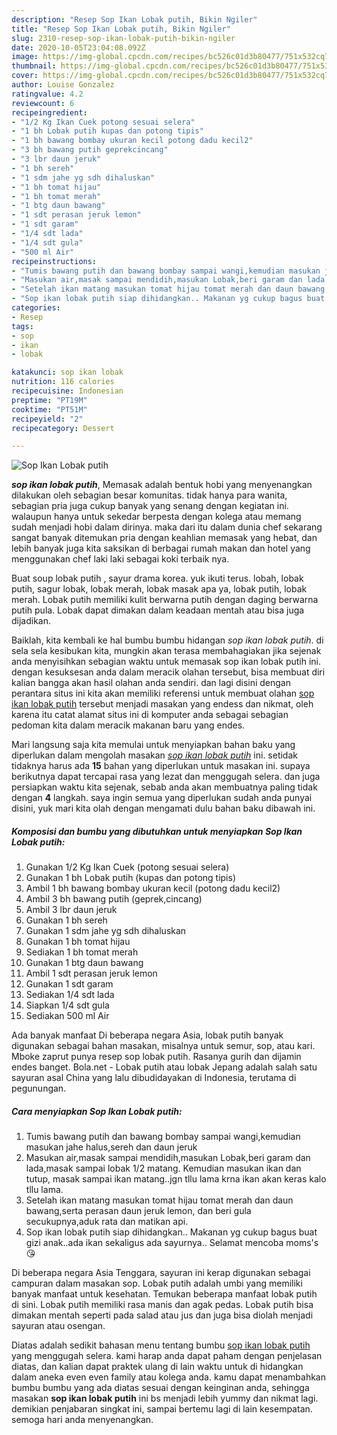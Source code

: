 ```yaml
---
description: "Resep Sop Ikan Lobak putih, Bikin Ngiler"
title: "Resep Sop Ikan Lobak putih, Bikin Ngiler"
slug: 2310-resep-sop-ikan-lobak-putih-bikin-ngiler
date: 2020-10-05T23:04:08.092Z
image: https://img-global.cpcdn.com/recipes/bc526c01d3b80477/751x532cq70/sop-ikan-lobak-putih-foto-resep-utama.jpg
thumbnail: https://img-global.cpcdn.com/recipes/bc526c01d3b80477/751x532cq70/sop-ikan-lobak-putih-foto-resep-utama.jpg
cover: https://img-global.cpcdn.com/recipes/bc526c01d3b80477/751x532cq70/sop-ikan-lobak-putih-foto-resep-utama.jpg
author: Louise Gonzalez
ratingvalue: 4.2
reviewcount: 6
recipeingredient:
- "1/2 Kg Ikan Cuek potong sesuai selera"
- "1 bh Lobak putih kupas dan potong tipis"
- "1 bh bawang bombay ukuran kecil potong dadu kecil2"
- "3 bh bawang putih geprekcincang"
- "3 lbr daun jeruk"
- "1 bh sereh"
- "1 sdm jahe yg sdh dihaluskan"
- "1 bh tomat hijau"
- "1 bh tomat merah"
- "1 btg daun bawang"
- "1 sdt perasan jeruk lemon"
- "1 sdt garam"
- "1/4 sdt lada"
- "1/4 sdt gula"
- "500 ml Air"
recipeinstructions:
- "Tumis bawang putih dan bawang bombay sampai wangi,kemudian masukan jahe halus,sereh dan daun jeruk"
- "Masukan air,masak sampai mendidih,masukan Lobak,beri garam dan lada,masak sampai lobak 1/2 matang. Kemudian masukan ikan dan tutup, masak sampai ikan matang..jgn tllu lama krna ikan akan keras kalo tllu lama."
- "Setelah ikan matang masukan tomat hijau tomat merah dan daun bawang,serta perasan daun jeruk lemon, dan beri gula secukupnya,aduk rata dan matikan api."
- "Sop ikan lobak putih siap dihidangkan.. Makanan yg cukup bagus buat gizi anak..ada ikan sekaligus ada sayurnya.. Selamat mencoba moms&#39;s 😘"
categories:
- Resep
tags:
- sop
- ikan
- lobak

katakunci: sop ikan lobak 
nutrition: 116 calories
recipecuisine: Indonesian
preptime: "PT19M"
cooktime: "PT51M"
recipeyield: "2"
recipecategory: Dessert

---
```



![Sop Ikan Lobak putih](https://img-global.cpcdn.com/recipes/bc526c01d3b80477/751x532cq70/sop-ikan-lobak-putih-foto-resep-utama.jpg)

<b><i>sop ikan lobak putih</i></b>, Memasak adalah bentuk hobi yang menyenangkan dilakukan oleh sebagian besar komunitas. tidak hanya para wanita, sebagian pria juga cukup banyak yang senang dengan kegiatan ini. walaupun hanya untuk sekedar berpesta dengan kolega atau memang sudah menjadi hobi dalam dirinya. maka dari itu dalam dunia chef sekarang sangat banyak ditemukan pria dengan keahlian memasak yang hebat, dan lebih banyak juga kita saksikan di berbagai rumah makan dan hotel yang menggunakan chef laki laki sebagai koki terbaik nya.

Buat soup lobak putih , sayur drama korea. yuk ikuti terus. lobah, lobak putih, sagur lobak, lobak merah, lobak masak apa ya, lobak putih, lobak merah. Lobak putih memiliki kulit berwarna putih dengan daging berwarna putih pula. Lobak dapat dimakan dalam keadaan mentah atau bisa juga dijadikan.

Baiklah, kita kembali ke hal bumbu bumbu hidangan <i>sop ikan lobak putih</i>. di sela sela kesibukan kita, mungkin akan terasa membahagiakan jika sejenak anda menyisihkan sebagian waktu untuk memasak sop ikan lobak putih ini. dengan kesuksesan anda dalam meracik olahan tersebut, bisa membuat diri kalian bangga akan hasil olahan anda sendiri. dan lagi disini dengan perantara situs ini kita akan memiliki referensi untuk membuat olahan <u>sop ikan lobak putih</u> tersebut menjadi masakan yang endess dan nikmat, oleh karena itu catat alamat situs ini di komputer anda sebagai sebagian pedoman kita dalam meracik makanan baru yang endes.


Mari langsung saja kita memulai untuk menyiapkan bahan baku yang diperlukan dalam mengolah masakan <u><i>sop ikan lobak putih</i></u> ini. setidak tidaknya harus ada <b>15</b> bahan yang diperlukan untuk masakan ini. supaya berikutnya dapat tercapai rasa yang lezat dan menggugah selera. dan juga persiapkan waktu kita sejenak, sebab anda akan membuatnya paling tidak dengan <b>4</b> langkah. saya ingin semua yang diperlukan sudah anda punyai disini, yuk mari kita olah dengan mengamati dulu bahan baku dibawah ini.

<!--inarticleads1-->

##### Komposisi dan bumbu yang dibutuhkan untuk menyiapkan Sop Ikan Lobak putih:

1. Gunakan 1/2 Kg Ikan Cuek (potong sesuai selera)
1. Gunakan 1 bh Lobak putih (kupas dan potong tipis)
1. Ambil 1 bh bawang bombay ukuran kecil (potong dadu kecil2)
1. Ambil 3 bh bawang putih (geprek,cincang)
1. Ambil 3 lbr daun jeruk
1. Gunakan 1 bh sereh
1. Gunakan 1 sdm jahe yg sdh dihaluskan
1. Gunakan 1 bh tomat hijau
1. Sediakan 1 bh tomat merah
1. Gunakan 1 btg daun bawang
1. Ambil 1 sdt perasan jeruk lemon
1. Gunakan 1 sdt garam
1. Sediakan 1/4 sdt lada
1. Siapkan 1/4 sdt gula
1. Sediakan 500 ml Air


Ada banyak manfaat Di beberapa negara Asia, lobak putih banyak digunakan sebagai bahan masakan, misalnya untuk semur, sop, atau kari. Mboke zaprut punya resep sop lobak putih. Rasanya gurih dan dijamin endes banget. Bola.net - Lobak putih atau lobak Jepang adalah salah satu sayuran asal China yang lalu dibudidayakan di Indonesia, terutama di pegunungan. 

<!--inarticleads2-->

##### Cara menyiapkan Sop Ikan Lobak putih:

1. Tumis bawang putih dan bawang bombay sampai wangi,kemudian masukan jahe halus,sereh dan daun jeruk
1. Masukan air,masak sampai mendidih,masukan Lobak,beri garam dan lada,masak sampai lobak 1/2 matang. Kemudian masukan ikan dan tutup, masak sampai ikan matang..jgn tllu lama krna ikan akan keras kalo tllu lama.
1. Setelah ikan matang masukan tomat hijau tomat merah dan daun bawang,serta perasan daun jeruk lemon, dan beri gula secukupnya,aduk rata dan matikan api.
1. Sop ikan lobak putih siap dihidangkan.. Makanan yg cukup bagus buat gizi anak..ada ikan sekaligus ada sayurnya.. Selamat mencoba moms&#39;s 😘


Di beberapa negara Asia Tenggara, sayuran ini kerap digunakan sebagai campuran dalam masakan sop. Lobak putih adalah umbi yang memiliki banyak manfaat untuk kesehatan. Temukan beberapa manfaat lobak putih di sini. Lobak putih memiliki rasa manis dan agak pedas. Lobak putih bisa dimakan mentah seperti pada salad atau jus dan juga bisa diolah menjadi sayuran atau osengan. 

Diatas adalah sedikit bahasan menu tentang bumbu <u>sop ikan lobak putih</u> yang menggugah selera. kami harap anda dapat paham dengan penjelasan diatas, dan kalian dapat praktek ulang di lain waktu untuk di hidangkan dalam aneka even even family atau kolega anda. kamu dapat menambahkan bumbu bumbu yang ada diatas sesuai dengan keinginan anda, sehingga masakan <b>sop ikan lobak putih</b> ini bs menjadi lebih yummy dan nikmat lagi. demikian penjabaran singkat ini, sampai bertemu lagi di lain kesempatan. semoga hari anda menyenangkan.
